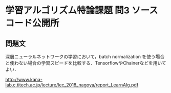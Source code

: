 # 学習アルゴリズム特論課題 問3 ソースコード公開所

## 問題文
深層ニューラルネットワークの学習において，batch normalization を使う場合と使わない場合の学習スピードを比較する．TensorflowやChainerなどを用いてよい．

http://www.kana-lab.c.titech.ac.jp/lecture/lec_2018_nagoya/report_LearnAlg.pdf
